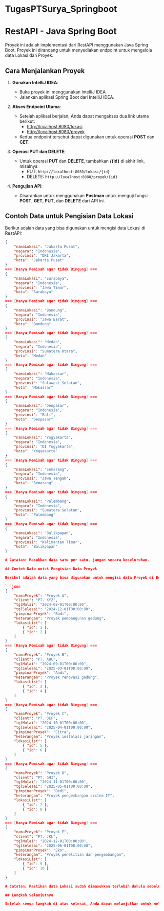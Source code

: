 # TugasPTSurya_Springboot

# RestAPI - Java Spring Boot

Proyek ini adalah implementasi dari RestAPI menggunakan Java Spring Boot. Proyek ini dirancang untuk menyediakan endpoint untuk mengelola data Lokasi dan Proyek. 

## Cara Menjalankan Proyek

1. **Gunakan IntelliJ IDEA**:
   - Buka proyek ini menggunakan IntelliJ IDEA.
   - Jalankan aplikasi Spring Boot dari IntelliJ IDEA.

2. **Akses Endpoint Utama**:
   - Setelah aplikasi berjalan, Anda dapat mengakses dua link utama berikut:
     - [http://localhost:8080/lokasi](http://localhost:8080/lokasi)
     - [http://localhost:8080/proyek](http://localhost:8080/proyek)
   - Kedua endpoint tersebut dapat digunakan untuk operasi **POST** dan **GET**.

3. **Operasi PUT dan DELETE**:
   - Untuk operasi **PUT** dan **DELETE**, tambahkan **/{id}** di akhir link, misalnya:
     - PUT: `http://localhost:8080/lokasi/{id}`
     - DELETE: `http://localhost:8080/proyek/{id}`

4. **Pengujian API**:
   - Disarankan untuk menggunakan **Postman** untuk menguji fungsi **POST**, **GET**, **PUT**, dan **DELETE** dari API ini.

## Contoh Data untuk Pengisian Data Lokasi

Berikut adalah data yang bisa digunakan untuk mengisi data Lokasi di RestAPI:

```json
{
    "namaLokasi": "Jakarta Pusat",
    "negara": "Indonesia",
    "provinsi": "DKI Jakarta",
    "kota": "Jakarta Pusat"
}
=== [Hanya Pemisah agar tidak Bingung] ===
{
    "namaLokasi": "Surabaya",
    "negara": "Indonesia",
    "provinsi": "Jawa Timur",
    "kota": "Surabaya"
}
=== [Hanya Pemisah agar tidak Bingung] ===
{
    "namaLokasi": "Bandung",
    "negara": "Indonesia",
    "provinsi": "Jawa Barat",
    "kota": "Bandung"
}
=== [Hanya Pemisah agar tidak Bingung] ===
{
    "namaLokasi": "Medan",
    "negara": "Indonesia",
    "provinsi": "Sumatera Utara",
    "kota": "Medan"
}
=== [Hanya Pemisah agar tidak Bingung] ===
{
    "namaLokasi": "Makassar",
    "negara": "Indonesia",
    "provinsi": "Sulawesi Selatan",
    "kota": "Makassar"
}
=== [Hanya Pemisah agar tidak Bingung] ===
{
    "namaLokasi": "Denpasar",
    "negara": "Indonesia",
    "provinsi": "Bali",
    "kota": "Denpasar"
}
=== [Hanya Pemisah agar tidak Bingung] ===
{
    "namaLokasi": "Yogyakarta",
    "negara": "Indonesia",
    "provinsi": "DI Yogyakarta",
    "kota": "Yogyakarta"
}
=== [Hanya Pemisah agar tidak Bingung] ===
{
    "namaLokasi": "Semarang",
    "negara": "Indonesia",
    "provinsi": "Jawa Tengah",
    "kota": "Semarang"
}
=== [Hanya Pemisah agar tidak Bingung] ===
{
    "namaLokasi": "Palembang",
    "negara": "Indonesia",
    "provinsi": "Sumatera Selatan",
    "kota": "Palembang"
}
=== [Hanya Pemisah agar tidak Bingung] ===
{
    "namaLokasi": "Balikpapan",
    "negara": "Indonesia",
    "provinsi": "Kalimantan Timur",
    "kota": "Balikpapan"
}

# Catatan: Masukkan data satu per satu, jangan secara keseluruhan.

## Contoh Data untuk Pengisian Data Proyek

Berikut adalah data yang bisa digunakan untuk mengisi data Proyek di RestAPI:

```json
{
    "namaProyek": "Proyek A",
    "client": "PT. XYZ",
    "tglMulai": "2024-08-01T00:00:00",
    "tglSelesai": "2024-12-01T00:00:00",
    "pimpinanProyek": "Budi",
    "keterangan": "Proyek pembangunan gedung",
    "lokasiList": [
        { "id": 1 },
        { "id": 2 }
    ]
}
=== [Hanya Pemisah agar tidak Bingung] ===
{
    "namaProyek": "Proyek B",
    "client": "PT. ABC",
    "tglMulai": "2024-09-01T00:00:00",
    "tglSelesai": "2025-03-01T00:00:00",
    "pimpinanProyek": "Andi",
    "keterangan": "Proyek renovasi gedung",
    "lokasiList": [
        { "id": 3 },
        { "id": 4 }
    ]
}
=== [Hanya Pemisah agar tidak Bingung] ===
{
    "namaProyek": "Proyek C",
    "client": "PT. DEF",
    "tglMulai": "2024-10-01T00:00:00",
    "tglSelesai": "2025-04-01T00:00:00",
    "pimpinanProyek": "Citra",
    "keterangan": "Proyek instalasi jaringan",
    "lokasiList": [
        { "id": 5 },
        { "id": 6 }
    ]
}
=== [Hanya Pemisah agar tidak Bingung] ===
{
    "namaProyek": "Proyek D",
    "client": "PT. GHI",
    "tglMulai": "2024-11-01T00:00:00",
    "tglSelesai": "2025-05-01T00:00:00",
    "pimpinanProyek": "Dedi",
    "keterangan": "Proyek pengembangan sistem IT",
    "lokasiList": [
        { "id": 7 },
        { "id": 8 }
    ]
}
=== [Hanya Pemisah agar tidak Bingung] ===
{
    "namaProyek": "Proyek E",
    "client": "PT. JKL",
    "tglMulai": "2024-12-01T00:00:00",
    "tglSelesai": "2025-06-01T00:00:00",
    "pimpinanProyek": "Eko",
    "keterangan": "Proyek penelitian dan pengembangan",
    "lokasiList": [
        { "id": 9 },
        { "id": 10 }
    ]
}

# Catatan: Pastikan data Lokasi sudah dimasukkan terlebih dahulu sebelum mengisi data Proyek.

## Langkah Selanjutnya

Setelah semua langkah di atas selesai, Anda dapat melanjutkan untuk melihat kode dan dokumentasi lebih lanjut di repository GitHub ini: [TugasPTSurya: PHP Framework Codeigniter3](https://github.com/FikryIdhamD/TugasPTSurya_CI3_PHP)
